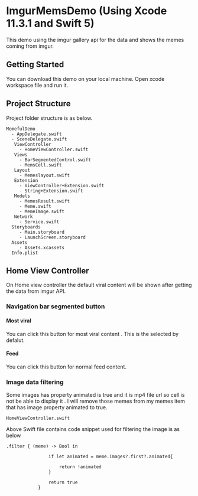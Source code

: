 # ImgurMemsDemo (Using Xcode  11.3.1 and Swift 5)

This demo using the imgur gallery api for the data and shows the memes coming from imgur. 

## Getting Started

You can download this demo on your local machine. Open xcode workspace file and run it.

## Project Structure

Project folder structure is as below.
```
MemefulDemo
  - AppDelegate.swift
  - SceneDelegate.swift
   ViewController
     - HomeViewController.swift
   Views
     - BarSegmentedControl.swift
     - MemsCell.swift
   Layout
     - Memeslayout.swift
   Extension
     - ViewController+Extension.swift
     - String+Extension.swift
   Models
     - MemesResult.swift
     - Meme.swift
     - MemeImage.swift
   Network
     - Service.swift
  Storyboards    
     - Main.storyboard
     - LaunchScreen.storyboard
  Assets    
     - Assets.xcassets
  Info.plist

```


## Home View Controller

On Home view controller the default viral content will be shown after getting the data from imgur API.

### Navigation bar segmented button 

#### Most viral

You can click this button for most viral content . This is the  selected by defalut.

#### Feed

You can click this button for normal feed content.


### Image data filtering

Some images has property animated is true and it is mp4 file url so cell is not be able to display it . I will remove those memes from my memes item that has image property animated to true.


```
HomeViewController.swift

```

Above Swift file contains code snippet used for filtering the image is as below  


```
.filter { (meme) -> Bool in
                
                if let animated = meme.images?.first?.animated{

                    return !animated
                }
                
                return true
            }
```


